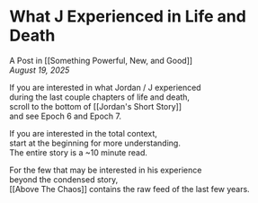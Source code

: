 # What J Experienced in Life and Death
A Post in [[Something Powerful, New, and Good]]  
*August 19, 2025*

If you are interested in what Jordan / J experienced  
during the last couple chapters of life and death,  
scroll to the bottom of [[Jordan's Short Story]]  
and see Epoch 6 and Epoch 7.  

If you are interested in the total context,  
start at the beginning for more understanding.  
The entire story is a ~10 minute read.  

For the few that may be interested in his experience  
beyond the condensed story,  
[[Above The Chaos]] contains the raw feed of the last few years.  